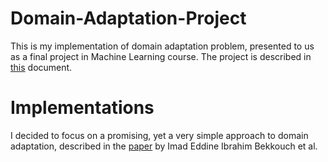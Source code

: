# Domain-Adaptation-Project

This is my implementation of domain adaptation problem, presented to us as a final project in Machine Learning course.
The project is described in [this](https://hackmd.io/@ImadBek/Hyp3Fs2_r) document.

# Implementations

I decided to focus on a promising, yet a very simple approach to domain adaptation, described in the [paper](https://www.mdpi.com/1999-4893/12/5/96) by Imad Eddine Ibrahim Bekkouch et al.

